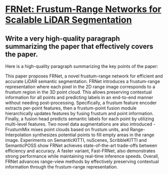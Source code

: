 # [FRNet: Frustum-Range Networks for Scalable LiDAR Segmentation](https://arxiv.org/abs/2312.04484)

## Write a very high-quality paragraph summarizing the paper that effectively covers the paper.

 Here is a high-quality paragraph summarizing the key points of the paper:

This paper proposes FRNet, a novel frustum-range network for efficient and accurate LiDAR semantic segmentation. FRNet introduces a frustum-range representation where each pixel in the 2D range image corresponds to a frustum region in the 3D point cloud. This allows preserving contextual information for all points and predicting labels in an end-to-end manner without needing post-processing. Specifically, a frustum feature encoder extracts per-point features, then a frustum-point fusion module hierarchically updates features by fusing frustum and point information. Finally, a fusion head predicts semantic labels for each point by utilizing multi-level features. Two novel data augmentations are also introduced - FrustumMix mixes point clouds based on frustum units, and Range-Interpolation synthesizes potential points to fill empty areas in the range image. Experiments on SemanticKITTI, nuScenes, ScribbleKITTI and SemanticPOSS show FRNet achieves state-of-the-art trade-offs between efficiency and accuracy. A faster variant, Fast-FRNet, also demonstrates strong performance while maintaining real-time inference speeds. Overall, FRNet advances range-view methods by effectively preserving contextual information through the frustum-range representation.
